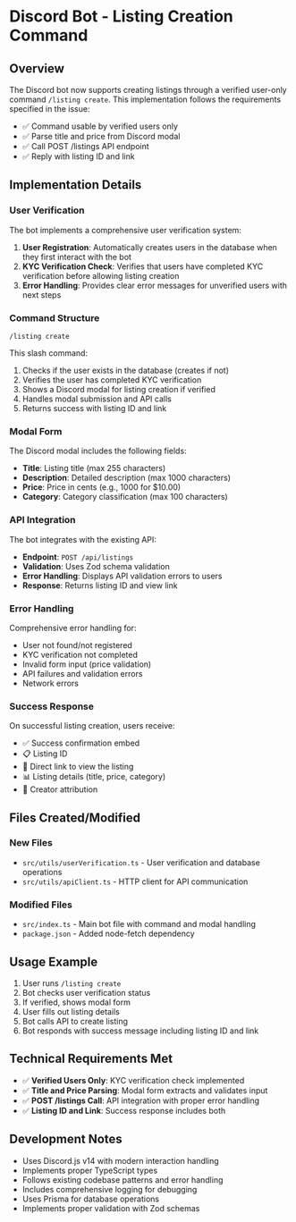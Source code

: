 # Discord Bot - Listing Creation Command

## Overview

The Discord bot now supports creating listings through a verified user-only command `/listing create`. This implementation follows the requirements specified in the issue:

- ✅ Command usable by verified users only
- ✅ Parse title and price from Discord modal
- ✅ Call POST /listings API endpoint
- ✅ Reply with listing ID and link

## Implementation Details

### User Verification

The bot implements a comprehensive user verification system:

1. **User Registration**: Automatically creates users in the database when they first interact with the bot
2. **KYC Verification Check**: Verifies that users have completed KYC verification before allowing listing creation
3. **Error Handling**: Provides clear error messages for unverified users with next steps

### Command Structure

```
/listing create
```

This slash command:

1. Checks if the user exists in the database (creates if not)
2. Verifies the user has completed KYC verification
3. Shows a Discord modal for listing creation if verified
4. Handles modal submission and API calls
5. Returns success with listing ID and link

### Modal Form

The Discord modal includes the following fields:

- **Title**: Listing title (max 255 characters)
- **Description**: Detailed description (max 1000 characters)
- **Price**: Price in cents (e.g., 1000 for $10.00)
- **Category**: Category classification (max 100 characters)

### API Integration

The bot integrates with the existing API:

- **Endpoint**: `POST /api/listings`
- **Validation**: Uses Zod schema validation
- **Error Handling**: Displays API validation errors to users
- **Response**: Returns listing ID and view link

### Error Handling

Comprehensive error handling for:

- User not found/not registered
- KYC verification not completed
- Invalid form input (price validation)
- API failures and validation errors
- Network errors

### Success Response

On successful listing creation, users receive:

- ✅ Success confirmation embed
- 📋 Listing ID
- 🔗 Direct link to view the listing
- 📊 Listing details (title, price, category)
- 👤 Creator attribution

## Files Created/Modified

### New Files

- `src/utils/userVerification.ts` - User verification and database operations
- `src/utils/apiClient.ts` - HTTP client for API communication

### Modified Files

- `src/index.ts` - Main bot file with command and modal handling
- `package.json` - Added node-fetch dependency

## Usage Example

1. User runs `/listing create`
2. Bot checks user verification status
3. If verified, shows modal form
4. User fills out listing details
5. Bot calls API to create listing
6. Bot responds with success message including listing ID and link

## Technical Requirements Met

- ✅ **Verified Users Only**: KYC verification check implemented
- ✅ **Title and Price Parsing**: Modal form extracts and validates input
- ✅ **POST /listings Call**: API integration with proper error handling
- ✅ **Listing ID and Link**: Success response includes both

## Development Notes

- Uses Discord.js v14 with modern interaction handling
- Implements proper TypeScript types
- Follows existing codebase patterns and error handling
- Includes comprehensive logging for debugging
- Uses Prisma for database operations
- Implements proper validation with Zod schemas
